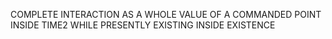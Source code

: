 COMPLETE INTERACTION AS A WHOLE VALUE OF A COMMANDED POINT INSIDE TIME2 WHILE PRESENTLY EXISTING INSIDE EXISTENCE
